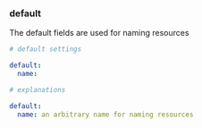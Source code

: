 
### default

The default fields are used for naming resources

```yaml
# default settings

default:
  name:
```

```yaml
# explanations

default:
  name: an arbitrary name for naming resources
```
